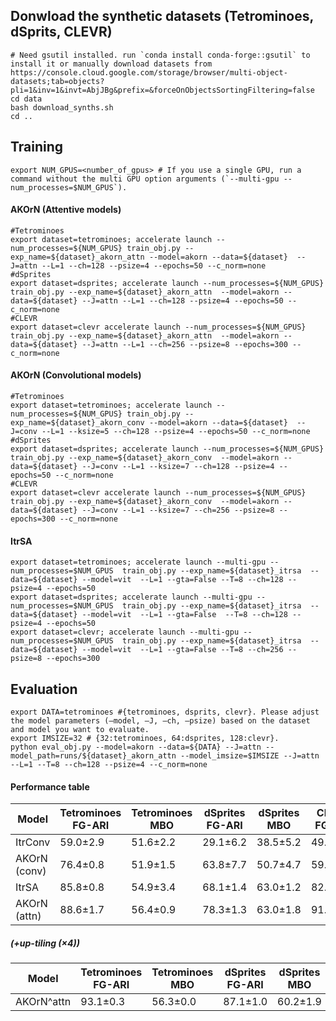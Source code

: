 ## Donwload the synthetic datasets (Tetrominoes, dSprits, CLEVR) 
```
# Need gsutil installed. run `conda install conda-forge::gsutil` to install it or manually download datasets from https://console.cloud.google.com/storage/browser/multi-object-datasets;tab=objects?pli=1&inv=1&invt=AbjJBg&prefix=&forceOnObjectsSortingFiltering=false
cd data
bash download_synths.sh
cd ..
```

## Training
```
export NUM_GPUS=<number_of_gpus> # If you use a single GPU, run a command without the multi GPU option arguments (`--multi-gpu --num_processes=$NUM_GPUS`).
```

#### AKOrN (Attentive models)
```
#Tetrominoes 
export dataset=tetrominoes; accelerate launch --num_processes=${NUM_GPUS} train_obj.py --exp_name=${dataset}_akorn_attn --model=akorn --data=${dataset}  --J=attn --L=1 --ch=128 --psize=4 --epochs=50 --c_norm=none
#dSprites
export dataset=dsprites; accelerate launch --num_processes=${NUM_GPUS} train_obj.py --exp_name=${dataset}_akorn_attn  --model=akorn --data=${dataset} --J=attn --L=1 --ch=128 --psize=4 --epochs=50 --c_norm=none
#CLEVR
export dataset=clevr accelerate launch --num_processes=${NUM_GPUS} train_obj.py --exp_name=${dataset}_akorn_attn  --model=akorn --data=${dataset} --J=attn --L=1 --ch=256 --psize=8 --epochs=300 --c_norm=none
```

#### AKOrN (Convolutional models)
```
#Tetrominoes 
export dataset=tetrominoes; accelerate launch --num_processes=${NUM_GPUS} train_obj.py --exp_name=${dataset}_akorn_conv --model=akorn --data=${dataset}  --J=conv --L=1 --ksize=5 --ch=128 --psize=4 --epochs=50 --c_norm=none
#dSprites
export dataset=dsprites; accelerate launch --num_processes=${NUM_GPUS} train_obj.py --exp_name=${dataset}_akorn_conv  --model=akorn --data=${dataset} --J=conv --L=1 --ksize=7 --ch=128 --psize=4 --epochs=50 --c_norm=none
#CLEVR
export dataset=clevr accelerate launch --num_processes=${NUM_GPUS} train_obj.py --exp_name=${dataset}_akorn_conv  --model=akorn --data=${dataset} --J=conv --L=1 --ksize=7 --ch=256 --psize=8 --epochs=300 --c_norm=none
```

#### ItrSA
```
export dataset=tetrominoes; accelerate launch --multi-gpu --num_processes=$NUM_GPUS  train_obj.py --exp_name=${dataset}_itrsa  --data=${dataset} --model=vit  --L=1 --gta=False --T=8 --ch=128 --psize=4 --epochs=50 
export dataset=dsprites; accelerate launch --multi-gpu --num_processes=$NUM_GPUS  train_obj.py --exp_name=${dataset}_itrsa  --data=${dataset} --model=vit  --L=1 --gta=False  --T=8 --ch=128 --psize=4 --epochs=50 
export dataset=clevr; accelerate launch --multi-gpu --num_processes=$NUM_GPUS  train_obj.py --exp_name=${dataset}_itrsa  --data=${dataset} --model=vit  --L=1 --gta=False --T=8 --ch=256 --psize=8 --epochs=300
```

## Evaluation

```
export DATA=tetrominoes #{tetrominoes, dsprits, clevr}. Please adjust the model parameters (–model, –J, –ch, –psize) based on the dataset and model you want to evaluate.
export IMSIZE=32 # {32:tetrominoes, 64:dsprites, 128:clevr}.
python eval_obj.py --model=akorn --data=${DATA} --J=attn --model_path=runs/${dataset}_akorn_attn --model_imsize=$IMSIZE --J=attn --L=1 --T=8 --ch=128 --psize=4 --c_norm=none
```

#### Performance table
| Model                   | Tetrominoes FG-ARI | Tetrominoes MBO | dSprites FG-ARI | dSprites MBO | CLEVR FG-ARI | CLEVR MBO |
|-------------------------|--------------------|-----------------|-----------------|--------------|--------------|-----------|
| ItrConv                | 59.0±2.9          | 51.6±2.2       | 29.1±6.2       | 38.5±5.2     | 49.3±5.1     | 29.7±3.0  |
| AKOrN (conv)             | 76.4±0.8          | 51.9±1.5       | 63.8±7.7       | 50.7±4.7     | 59.0±4.3     | 44.4±2.0  |
| ItrSA                  | 85.8±0.8          | 54.9±3.4       | 68.1±1.4       | 63.0±1.2     | 82.5±1.7     | 39.4±1.9  |
| AKOrN (attn)             | 88.6±1.7          | 56.4±0.9       | 78.3±1.3       | 63.0±1.8     | 91.0±0.5     | 45.5±1.4  |

##### (+up-tiling (×4))     
| Model                   | Tetrominoes FG-ARI | Tetrominoes MBO | dSprites FG-ARI | dSprites MBO | CLEVR FG-ARI | CLEVR MBO |
|-------------------------|--------------------|-----------------|-----------------|--------------|--------------|-----------|
| AKOrN^attn             | 93.1±0.3          | 56.3±0.0       | 87.1±1.0       | 60.2±1.9     | 94.6±0.7     | 44.7±0.7  |
